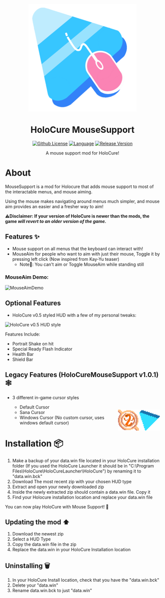<p align="center">
  <img width="350" height="350" src="https://github.com/t0-ot/HoloCure-MouseSupport/blob/main/Images/MouseSupport-logo.png" />
</p>

<h1 align="center">HoloCure MouseSupport</h1>

<div align="center">

  <a href="">[![Github License](https://flat.badgen.net/badge/license/MIT/blue)](https://raw.githubusercontent.com/t0-ot/HoloCure-MouseSupport/main/LICENSE)</a>
  <a href="">[![Language](https://img.shields.io/badge/Language-Game%20Maker%20Language-green&?style=flat-square&logo=data%3Aimage%2Fpng%3Bbase64%2CiVBORw0KGgoAAAANSUhEUgAAAA4AAAAOCAMAAAAolt3jAAAAZlBMVEX%2F%2F%2F%2F%2F%2F%2F%2F%2F%2F%2F%2F%2F%2F%2F%2F%2F%2F%2F%2F%2F%2F%2F%2F%2F%2F%2F%2F%2F%2F%2F%2F%2F%2F%2F%2F%2F%2F%2F%2F%2F%2F%2F%2F%2F%2F%2F%2F%2F%2F%2F%2F%2F%2F%2F%2F%2F%2F%2F%2F%2F%2F%2F%2F%2F%2F%2F%2F%2F%2F%2F%2F%2F%2F%2F%2F%2F%2F%2F%2F%2F%2F%2F%2F%2F%2F%2F%2F%2F%2F%2F%2F%2F%2F%2F%2F%2F%2F%2F%2F%2F%2F%2F%2F%2F%2F%2F%2F%2F%2F%2F%2F%2F%2F%2F%2F%2F%2F%2F%2F%2F%2F%2F%2F%2F%2F%2F%2F%2F%2F%2F%2F%2F%2F%2F%2BrG8stAAAAIXRSTlMABg0OFBkfcn1%2Bf4CBgoOFhoeIiouWmNDa5ebp8PX2%2B%2F6o6Vq%2BAAAAY0lEQVR42k2OWQ6AIAwFn%2BIOioobrnD%2FS4o0EeanmQxNAdErRFTWtsFq6%2BiiZozz0CSnTjYBwo0RkF8DWDLf51Ni9K%2FYdq0Fy3KAfzk97M7goK1F%2F4rGH9Kk1OlboQtEDIrmC%2BU3CVxTr%2FRMAAAAAElFTkSuQmCC)](https://www.yoyogames.com/gamemaker)</a>
  <a href="">![Release Version](https://img.shields.io/github/v/tag/t0-ot/Holocure-MouseSupport?label=version&style=flat-square&color=red)</a>

</div>

<p align="center">A mouse support mod for HoloCure!</p>

# About

MouseSupport is a mod for Holocure that adds mouse support to most of the interactable menus, and mouse aiming.

Using the mouse makes navigating around menus much simpler, and mouse aim provides an easier and a fresher way to aim!


**:warning:Disclaimer: If your version of HoloCure is newer than the mods, the game *will revert to an older version of the game.***

## Features :sparkles:

- Mouse support on all menus that the keyboard can interact with!
- MouseAim for people who want to aim with just their mouse, Toggle it by pressing left click  (Now inspired from Kay-Yu teaser)
  - Note:memo:: You can't aim or Toggle MouseAim while standing still

### MouseAim Demo:
![MouseAimDemo](https://github.com/t0-ot/HoloCure-MouseSupport/blob/d489b6432ac8c5b7eb4823c7da3f80ba546fecd3/Images/MouseAim%20Demo.gif)

## Optional Features

- HoloCure v0.5 styled HUD with a few of my personal tweaks:

![HoloCure v0.5 HUD style](https://github.com/t0-ot/HoloCure-MouseSupport/blob/d489b6432ac8c5b7eb4823c7da3f80ba546fecd3/Images/special%20flash.gif)

Features Include:

- Portrait Shake on hit
- Special Ready Flash Indicator
- Health Bar
- Shield Bar

## Legacy Features (HoloCureMouseSupport v1.0.1) :spider_web:

- 3 different in-game cursor styles
  - Default Cursor
  
  <img align="right" src="https://github.com/t0-ot/HoloCure-MouseSupport/blob/main/Images/Default-Cursor.png">
  <img align="right" width="68" height="68" src="https://github.com/t0-ot/HoloCure-MouseSupport/blob/main/Images/Sana-Cursor.png">
  
  - Sana Cursor
  - Windows Cursor (No custom cursor, uses windows default cursor)

# Installation :package:

1. Make a backup of your data.win file located in your HoloCure installation folder (If you used the HoloCure Launcher it should be in "C:\Program Files\HoloCure\HoloCureLauncher\HoloCure") by renaming it to "data.win.bck"
2. Download The most recent zip with your chosen HUD type
3. Extract and open your newly downloaded zip
5. Inside the newly extracted zip should contain a data.win file. Copy it
6. Find your Holocure installation location and replace your data.win file

You can now play HoloCure with Mouse Support! :tada:

## Updating the mod :arrow_up:
  1. Download the newest zip
  2. Select a HUD Type
  3. Copy the data.win file in the zip
  4. Replace the data.win in your HoloCure Installation location
  
## Uninstalling :wastebasket:
  1. In your HoloCure Install location, check that you have the "data.win.bck"
  2. Delete your "data.win"
  3. Rename data.win.bck to just "data.win"
